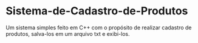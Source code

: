 # Sistema-de-Cadastro-de-Produtos
Um sistema simples feito em C++ com o propósito de realizar cadastro de produtos, salva-los em um arquivo txt e exibi-los. 
